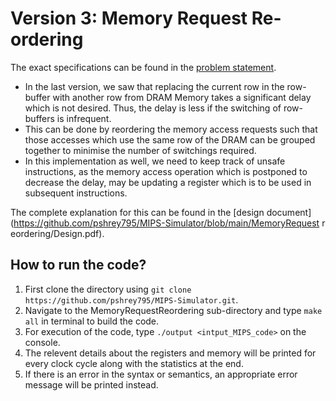 Version 3: Memory Request Re-ordering
===

The exact specifications can be found in the [problem statement](https://github.com/pshrey795/MIPS-Simulator/blob/main/MemoryRequestReordering/Statement.pdf).

* In the last version, we saw that replacing the current row in the row-buffer with another row from DRAM Memory takes a significant delay which is not desired. Thus, the delay is less if the switching of row-buffers is infrequent.
* This can be done by reordering the memory access requests such that those accesses which use the same row of the DRAM can be grouped together to minimise the number of switchings required. 
* In this implementation as well, we need to keep track of unsafe instructions, as the memory access operation which is postponed to decrease the delay, may be updating a register which is to be used in subsequent instructions.

The complete explanation for this can be found in the [design document](https://github.com/pshrey795/MIPS-Simulator/blob/main/MemoryRequest r   eordering/Design.pdf).

How to run the code?
---

1. First clone the directory using `git clone https://github.com/pshrey795/MIPS-Simulator.git`.
2. Navigate to the MemoryRequestReordering sub-directory and type `make all` in terminal to build the code.
3. For execution of the code, type `./output <intput_MIPS_code>` on the console.
4. The relevent details about the registers and memory will be printed for every clock cycle along with the statistics at the end.
5. If there is an error in the syntax or semantics, an appropriate error message will be printed instead.